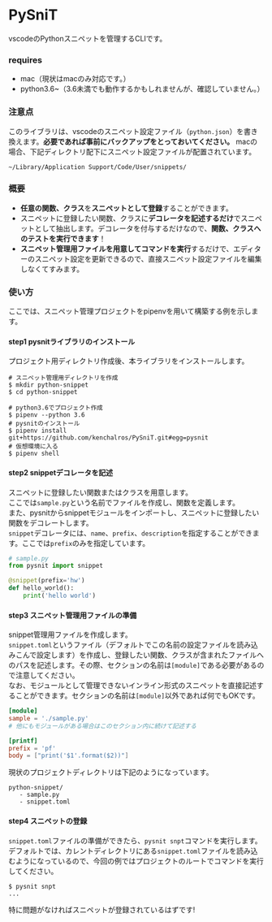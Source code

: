 # PySniT
vscodeのPythonスニペットを管理するCLIです。

### requires
- mac（現状はmacのみ対応です。）
- python3.6~（3.6未満でも動作するかもしれませんが、確認していません。）

### 注意点
このライブラリは、vscodeのスニペット設定ファイル（`python.json`）を書き換えます。**必要であれば事前にバックアップをとっておいてください。**
macの場合、下記ディレクトリ配下にスニペット設定ファイルが配置されています。
```
~/Library/Application Support/Code/User/snippets/
```

### 概要
- **任意の関数、クラス**を**スニペットとして登録**することができます。
- スニペットに登録したい関数、クラスに**デコレータを記述するだけ**でスニペットとして抽出します。デコレータを付与するだけなので、**関数、クラスへのテストを実行できます**！
- **スニペット管理用ファイルを用意してコマンドを実行**するだけで、エディターのスニペット設定を更新できるので、直接スニペット設定ファイルを編集しなくてすみます。

### 使い方
ここでは、スニペット管理プロジェクトをpipenvを用いて構築する例を示します。
#### step1 pysnitライブラリのインストール
プロジェクト用ディレクトリ作成後、本ライブラリをインストールします。  
```shell
# スニペット管理用ディレクトリを作成
$ mkdir python-snippet
$ cd python-snippet

# python3.6でプロジェクト作成
$ pipenv --python 3.6
# pysnitのインストール
$ pipenv install git+https://github.com/kenchalros/PySniT.git#egg=pysnit
# 仮想環境に入る
$ pipenv shell
```

#### step2 snippetデコレータを記述
スニペットに登録したい関数またはクラスを用意します。  
ここでは`sample.py`という名前でファイルを作成し、関数を定義します。  
また、pysnitからsnippetモジュールをインポートし、スニペットに登録したい関数をデコレートします。  
`snippet`デコレータには、`name`、`prefix`、`description`を指定することができます。ここでは`prefix`のみを指定しています。
```python
# sample.py
from pysnit import snippet

@snippet(prefix='hw')
def hello_world():
    print('hello world')
```

#### step3 スニペット管理用ファイルの準備
snippet管理用ファイルを作成します。  
`snippet.toml`というファイル（デフォルトでこの名前の設定ファイルを読み込みこんで設定します）を作成し、登録したい関数、クラスが含まれたファイルへのパスを記述します。その際、セクションの名前は`[module]`である必要があるので注意してください。  
なお、モジュールとして管理できないインライン形式のスニペットを直接記述することができます。セクションの名前は`[module]`以外であれば何でもOKです。
```toml
[module]
sample = './sample.py'
# 他にもモジュールがある場合はこのセクション内に続けて記述する

[printf]
prefix = 'pf'
body = ["print('$1'.format($2))"]
```
現状のプロジェクトディレクトリは下記のようになっています。
```text
python-snippet/
   - sample.py
   - snippet.toml
```

#### step4 スニペットの登録
`snippet.toml`ファイルの準備ができたら、`pysnit snpt`コマンドを実行します。  
デフォルトでは、カレントディレクトリにある`snippet.toml`ファイルを読み込むようになっているので、今回の例ではプロジェクトのルートでコマンドを実行してください。
```shell
$ pysnit snpt
...
```
特に問題がなければスニペットが登録されているはずです!  

